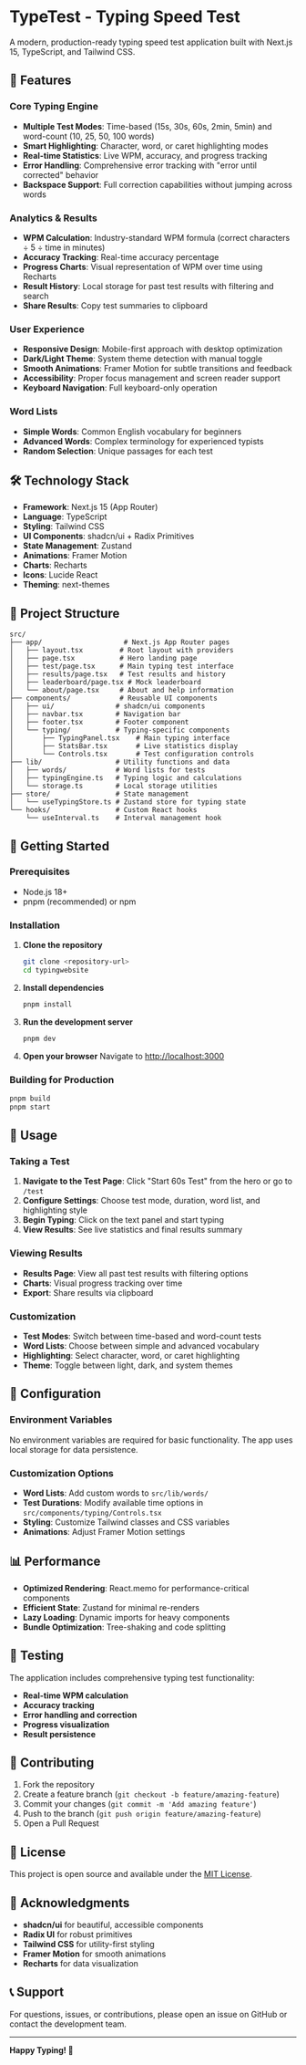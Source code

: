 # TypeTest - Typing Speed Test

A modern, production-ready typing speed test application built with Next.js 15, TypeScript, and Tailwind CSS.

## 🚀 Features

### Core Typing Engine
- **Multiple Test Modes**: Time-based (15s, 30s, 60s, 2min, 5min) and word-count (10, 25, 50, 100 words)
- **Smart Highlighting**: Character, word, or caret highlighting modes
- **Real-time Statistics**: Live WPM, accuracy, and progress tracking
- **Error Handling**: Comprehensive error tracking with "error until corrected" behavior
- **Backspace Support**: Full correction capabilities without jumping across words

### Analytics & Results
- **WPM Calculation**: Industry-standard WPM formula (correct characters ÷ 5 ÷ time in minutes)
- **Accuracy Tracking**: Real-time accuracy percentage
- **Progress Charts**: Visual representation of WPM over time using Recharts
- **Result History**: Local storage for past test results with filtering and search
- **Share Results**: Copy test summaries to clipboard

### User Experience
- **Responsive Design**: Mobile-first approach with desktop optimization
- **Dark/Light Theme**: System theme detection with manual toggle
- **Smooth Animations**: Framer Motion for subtle transitions and feedback
- **Accessibility**: Proper focus management and screen reader support
- **Keyboard Navigation**: Full keyboard-only operation

### Word Lists
- **Simple Words**: Common English vocabulary for beginners
- **Advanced Words**: Complex terminology for experienced typists
- **Random Selection**: Unique passages for each test

## 🛠️ Technology Stack

- **Framework**: Next.js 15 (App Router)
- **Language**: TypeScript
- **Styling**: Tailwind CSS
- **UI Components**: shadcn/ui + Radix Primitives
- **State Management**: Zustand
- **Animations**: Framer Motion
- **Charts**: Recharts
- **Icons**: Lucide React
- **Theming**: next-themes

## 📁 Project Structure

```
src/
├── app/                    # Next.js App Router pages
│   ├── layout.tsx         # Root layout with providers
│   ├── page.tsx           # Hero landing page
│   ├── test/page.tsx      # Main typing test interface
│   ├── results/page.tsx   # Test results and history
│   ├── leaderboard/page.tsx # Mock leaderboard
│   └── about/page.tsx     # About and help information
├── components/            # Reusable UI components
│   ├── ui/               # shadcn/ui components
│   ├── navbar.tsx        # Navigation bar
│   ├── footer.tsx        # Footer component
│   └── typing/           # Typing-specific components
│       ├── TypingPanel.tsx    # Main typing interface
│       ├── StatsBar.tsx       # Live statistics display
│       └── Controls.tsx       # Test configuration controls
├── lib/                  # Utility functions and data
│   ├── words/            # Word lists for tests
│   ├── typingEngine.ts   # Typing logic and calculations
│   └── storage.ts        # Local storage utilities
├── store/                # State management
│   └── useTypingStore.ts # Zustand store for typing state
└── hooks/                # Custom React hooks
    └── useInterval.ts    # Interval management hook
```

## 🚀 Getting Started

### Prerequisites
- Node.js 18+ 
- pnpm (recommended) or npm

### Installation

1. **Clone the repository**
   ```bash
   git clone <repository-url>
   cd typingwebsite
   ```

2. **Install dependencies**
   ```bash
   pnpm install
   ```

3. **Run the development server**
   ```bash
   pnpm dev
   ```

4. **Open your browser**
   Navigate to [http://localhost:3000](http://localhost:3000)

### Building for Production

```bash
pnpm build
pnpm start
```

## 🎯 Usage

### Taking a Test

1. **Navigate to the Test Page**: Click "Start 60s Test" from the hero or go to `/test`
2. **Configure Settings**: Choose test mode, duration, word list, and highlighting style
3. **Begin Typing**: Click on the text panel and start typing
4. **View Results**: See live statistics and final results summary

### Viewing Results

- **Results Page**: View all past test results with filtering options
- **Charts**: Visual progress tracking over time
- **Export**: Share results via clipboard

### Customization

- **Test Modes**: Switch between time-based and word-count tests
- **Word Lists**: Choose between simple and advanced vocabulary
- **Highlighting**: Select character, word, or caret highlighting
- **Theme**: Toggle between light, dark, and system themes

## 🔧 Configuration

### Environment Variables

No environment variables are required for basic functionality. The app uses local storage for data persistence.

### Customization Options

- **Word Lists**: Add custom words to `src/lib/words/`
- **Test Durations**: Modify available time options in `src/components/typing/Controls.tsx`
- **Styling**: Customize Tailwind classes and CSS variables
- **Animations**: Adjust Framer Motion settings

## 📊 Performance

- **Optimized Rendering**: React.memo for performance-critical components
- **Efficient State**: Zustand for minimal re-renders
- **Lazy Loading**: Dynamic imports for heavy components
- **Bundle Optimization**: Tree-shaking and code splitting

## 🧪 Testing

The application includes comprehensive typing test functionality:

- **Real-time WPM calculation**
- **Accuracy tracking**
- **Error handling and correction**
- **Progress visualization**
- **Result persistence**

## 🤝 Contributing

1. Fork the repository
2. Create a feature branch (`git checkout -b feature/amazing-feature`)
3. Commit your changes (`git commit -m 'Add amazing feature'`)
4. Push to the branch (`git push origin feature/amazing-feature`)
5. Open a Pull Request

## 📝 License

This project is open source and available under the [MIT License](LICENSE).

## 🙏 Acknowledgments

- **shadcn/ui** for beautiful, accessible components
- **Radix UI** for robust primitives
- **Tailwind CSS** for utility-first styling
- **Framer Motion** for smooth animations
- **Recharts** for data visualization

## 📞 Support

For questions, issues, or contributions, please open an issue on GitHub or contact the development team.

---

**Happy Typing! 🚀**
